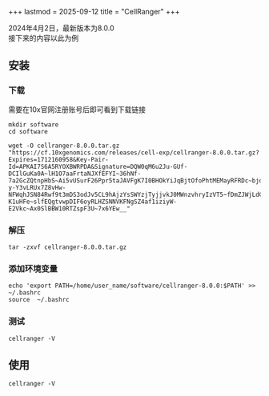 +++
lastmod = 2025-09-12
title = "CellRanger"
+++

2024年4月2日，最新版本为8.0.0  
接下来的内容以此为例  

## 安装

### 下载

需要在10x官网注册账号后即可看到下载链接  

```
mkdir software
cd software
```

```
wget -O cellranger-8.0.0.tar.gz "https://cf.10xgenomics.com/releases/cell-exp/cellranger-8.0.0.tar.gz?Expires=1712160958&Key-Pair-Id=APKAI7S6A5RYOXBWRPDA&Signature=DQW0qM6u2Ju-GUf-DCIlGuKa0A~lH1O7aaFrtaNJXfEFYI~36hNf-7a2GcZQtnpHbS~Ai5vUSurF26Ppr5taJAVFgK7I0BHOkYiJqBjtOfoPhtMEMayRFRDc~bjqnicC1RLPPrBRVLPfRJe0F7RMd4Srgm7t3HhcMzT-y-Y3vLRUx7Z8vHw-NFWqhJSN84Rwf9t3mDS3odJv5CL9hAjzYsSWYzjTyjjvkJ0MWnzvhryIzVT5~fDmZJWjLdCKfU~DSt6c7cp-K1uHFe~slfEQgtvwpDIF6oyRLHZSNNVKFNgSZ4af1iziyW-E2Vkc~Ax0SlBBW10RTZspF3U~7x6YEw__"
```

### 解压

```
tar -zxvf cellranger-8.0.0.tar.gz
```

### 添加环境变量

```
echo 'export PATH=/home/user_name/software/cellranger-8.0.0:$PATH' >> ~/.bashrc
source  ~/.bashrc
```

### 测试

```
cellranger -V
```

## 使用

```
cellranger -V
```
